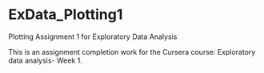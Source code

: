 # ExData_Plotting1
Plotting Assignment 1 for Exploratory Data Analysis

This is an assignment completion work for the Cursera course: Exploratory data analysis- Week 1.
